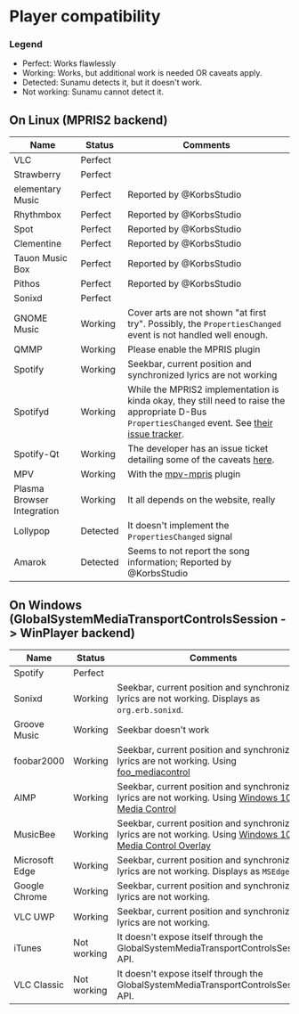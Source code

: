 # Player compatibility

### Legend
- Perfect: Works flawlessly
- Working: Works, but additional work is needed OR caveats apply.
- Detected: Sunamu detects it, but it doesn't work.
- Not working: Sunamu cannot detect it.

## On Linux (MPRIS2 backend)

|Name|Status|Comments|
|-|-|-|
|VLC|Perfect||
|Strawberry|Perfect||
|elementary Music|Perfect|Reported by @KorbsStudio|
|Rhythmbox|Perfect|Reported by @KorbsStudio|
|Spot|Perfect|Reported by @KorbsStudio|
|Clementine|Perfect|Reported by @KorbsStudio|
|Tauon Music Box|Perfect|Reported by @KorbsStudio|
|Pithos|Perfect|Reported by @KorbsStudio|
|Sonixd|Perfect||
|GNOME Music|Working|Cover arts are not shown "at first try". Possibly, the `PropertiesChanged` event is not handled well enough.|
|QMMP|Working|Please enable the MPRIS plugin|
|Spotify|Working|Seekbar, current position and synchronized lyrics are not working|
|Spotifyd|Working|While the MPRIS2 implementation is kinda okay, they still need to raise the appropriate D-Bus `PropertiesChanged` event. See [their issue tracker](https://github.com/Spotifyd/spotifyd/issues/457).|
|Spotify-Qt|Working|The developer has an issue ticket detailing some of the caveats [here](https://github.com/kraxarn/spotify-qt/issues/4).
|MPV|Working|With the [mpv-mpris](https://github.com/hoyon/mpv-mpris) plugin|
|Plasma Browser Integration|Working|It all depends on the website, really|
|Lollypop|Detected|It doesn't implement the `PropertiesChanged` signal|
|Amarok|Detected|Seems to not report the song information; Reported by @KorbsStudio|

## On Windows (GlobalSystemMediaTransportControlsSession -> WinPlayer backend)

|Name|Status|Comments|
|-|-|-|
|Spotify|Perfect||
|Sonixd|Working|Seekbar, current position and synchronized lyrics are not working. Displays as `org.erb.sonixd`.|
|Groove Music|Working|Seekbar doesn't work|
|foobar2000|Working|Seekbar, current position and synchronized lyrics are not working. Using [foo_mediacontrol](https://github.com/Hual/foo_mediacontrol)|
|AIMP|Working|Seekbar, current position and synchronized lyrics are not working. Using [Windows 10 Media Control](https://www.aimp.ru/?do=catalog&rec_id=1097)|
|MusicBee|Working|Seekbar, current position and synchronized lyrics are not working. Using [Windows 10 Media Control Overlay](https://getmusicbee.com/addons/plugins/98/windows-10-media-control-overlay/)|
|Microsoft Edge|Working|Seekbar, current position and synchronized lyrics are not working. Displays as `MSEdge`.|
|Google Chrome|Working|Seekbar, current position and synchronized lyrics are not working.|
|VLC UWP|Working|Seekbar, current position and synchronized lyrics are not working.|
|iTunes|Not working|It doesn't expose itself through the GlobalSystemMediaTransportControlsSession API.|
|VLC Classic|Not working|It doesn't expose itself through the GlobalSystemMediaTransportControlsSession API.|
